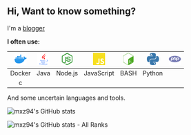 
## Hi, Want to know something?

I'm a [blogger](https://mxz94.asia)

**I often use:**  

| <img height="28" src="https://raw.githubusercontent.com/mxz94/mxz94/0dfe0869ab0e890a05ad55e9497b0b1af0af8238/assets/img/docker.svg"> | <img height="28" src="https://raw.githubusercontent.com/mxz94/mxz94/96fd5cb6728c57f96885f5a63ab14112e19b03d7/assets/img/java.svg"> | <img height="28" src="https://raw.githubusercontent.com/mxz94/mxz94/0dfe0869ab0e890a05ad55e9497b0b1af0af8238/assets/img/nodedotjs.svg"> | <img height="28" src="https://raw.githubusercontent.com/mxz94/mxz94/0dfe0869ab0e890a05ad55e9497b0b1af0af8238/assets/img/javascript.svg"> | <img height="28" src="https://raw.githubusercontent.com/mxz94/mxz94/0dfe0869ab0e890a05ad55e9497b0b1af0af8238/assets/img/gnubash.svg"> | <img height="28" src="https://raw.githubusercontent.com/mxz94/mxz94/0dfe0869ab0e890a05ad55e9497b0b1af0af8238/assets/img/python.svg"> | <img height="28" src="https://github.com/mxz94/mxz94/raw/master/assets/img/php.svg"> |
| :-------------------------------------------------------------------------------------: | :---------------------------------------------------------------------------------: | :----------------------------------------------------------------------------------------: | :-----------------------------------------------------------------------------------------: | :--------------------------------------------------------------------------------------: | :-------------------------------------------------------------------------------------: | :----------------------------------------------------------------------------------: |
|                                         Docker                                          |                                        Java                                         |                                          Node.js                                           |                                         JavaScript                                          |                                           BASH                                           |                                         Python                                          |
|                                            c                                            |



And some uncertain languages and tools.

![mxz94's GitHub stats](https://github-readme-stats.vercel.app/api?username=mxz94&theme=gruvbox&show_icons=true&cache_seconds=7200&hide=prs,issues)

![mxz94's GitHub stats - All Ranks](https://github-profile-trophy.vercel.app/?username=mxz94&theme=gruvbox&column=7&margin-w=15&margin-h=15&title=AllSuperRank,MultiLanguage,Stars,Commits,Follower,Issues,PullRequest)

